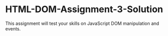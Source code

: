 # HTML-DOM-Assignment-3-Solution
This assignment will test your skills on JavaScript DOM manipulation and events.
